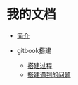 # 我的文档

* [简介](README.md)

* gitbook搭建
    * [搭建过程](gitbookBuild/build.md)
    * [搭建遇到的问题](gitbookBuild/problem.md)

